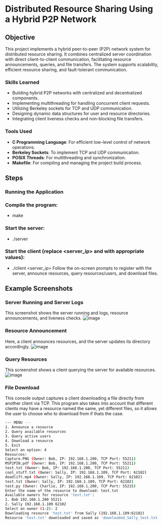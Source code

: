 # Distributed Resource Sharing Using a Hybrid P2P Network

## Objective
This project implements a hybrid peer-to-peer (P2P) network system for distributed resource sharing. It combines centralized server coordination with direct client-to-client communication, facilitating resource announcements, queries, and file transfers. The system supports scalability, efficient resource sharing, and fault-tolerant communication.

### Skills Learned
- Building hybrid P2P networks with centralized and decentralized components.
- Implementing multithreading for handling concurrent client requests.
- Utilizing Berkeley sockets for TCP and UDP communication.
- Designing dynamic data structures for user and resource directories.
- Integrating client liveness checks and non-blocking file transfers.

### Tools Used
- **C Programming Language**: For efficient low-level control of network operations.
- **Berkeley Sockets**: To implement TCP and UDP communication.
- **POSIX Threads**: For multithreading and synchronization.
- **Makefile**: For compiling and managing the project build process.

## Steps
### Running the Application
### Compile the program:
- make
### Start the server:
- ./server
### Start the client (replace <server_ip> and <username> with appropriate values):
- ./client <server_ip> <username>
Follow the on-screen prompts to register with the server, announce resources, query resources/users, and download files.

## Example Screenshots

### Server Running and Server Logs
This screenshot shows the server running and logs, resource announcements, and liveness checks.
![image](https://github.com/user-attachments/assets/b1b40643-73da-4b60-89f9-25a369ca9f2f)


### Resource Announcement
Here, a client announces resources, and the server updates its directory accordingly.
![image](https://github.com/user-attachments/assets/d62ded42-d9cf-4488-ad1a-31f5c80587d7)


### Query Resources
This screenshot shows a client querying the server for available resources.
![image](https://github.com/user-attachments/assets/37cf87f1-6381-4fd0-abe6-c30b1f7a223c)


### File Download
This console output captures a client downloading a file directly from another client via TCP.
This program also takes into account that different clients may have a resource named the same, yet 
different files, so it allows the user to choose who to download from if thats the case.

```bash
--- MENU ---
1. Announce a resource
2. Query available resources
3. Query active users
4. Download a resource
5. Exit
Select an option: 4
Resources:
Capture.PNG (Owner: Bob, IP: 192.168.1.200, TCP Port: 55211)
MSP2PIN.pdf (Owner: Bob, IP: 192.168.1.200, TCP Port: 55211)
test.txt (Owner: Bob, IP: 192.168.1.200, TCP Port: 55211)
cool_stuff.txt (Owner: Sally, IP: 192.168.1.109, TCP Port: 62102)
deadlift.mp4 (Owner: Sally, IP: 192.168.1.109, TCP Port: 62102)
test.txt (Owner: Sally, IP: 192.168.1.109, TCP Port: 62102)
test.py (Owner: Charlie, IP: 192.168.1.200, TCP Port: 55215)
Enter the name of the resource to download: test.txt
Available owners for resource 'test.txt':
1. Bob 192.168.1.200 55211
2. Sally 192.168.1.109 62102
Select an owner (1-2): 2
Downloading resource 'test.txt' from Sally (192.168.1.109:62102)
Resource 'test.txt' downloaded and saved as 'downloaded_Sally_test.txt'
